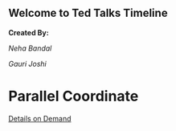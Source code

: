 ## Welcome to Ted Talks Timeline

**Created By:**

 *Neha Bandal*
 
 *Gauri Joshi*
 
 # Parallel Coordinate
 [Details on Demand](http://bl.ocks.org/nehabandal/db36125382760848efd11ddeef1009e1/1dc0ed713f4a7530c6a98ecab702cd39a2694fed)
 
